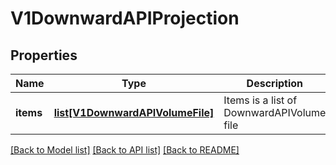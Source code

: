 # V1DownwardAPIProjection

## Properties
Name | Type | Description | Notes
------------ | ------------- | ------------- | -------------
**items** | [**list[V1DownwardAPIVolumeFile]**](V1DownwardAPIVolumeFile.md) | Items is a list of DownwardAPIVolume file | [optional] 

[[Back to Model list]](../README.md#documentation-for-models) [[Back to API list]](../README.md#documentation-for-api-endpoints) [[Back to README]](../README.md)


